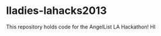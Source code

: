 lladies-lahacks2013
===================

This repository holds code for the AngelList LA Hackathon!
HI


